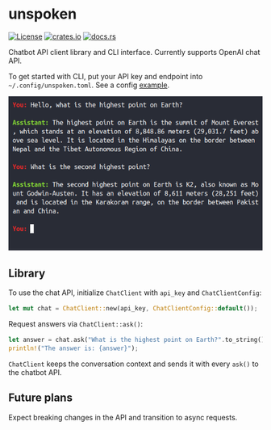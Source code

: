 # unspoken

[![License](https://img.shields.io/badge/License-MIT-blue.svg)](https://github.com/dmitry-markin/unspoken/blob/master/LICENSE) [![crates.io](https://img.shields.io/crates/v/unspoken.svg)](https://crates.io/crates/unspoken) [![docs.rs](https://img.shields.io/docsrs/unspoken.svg)](https://docs.rs/unspoken/latest/unspoken/)

Chatbot API client library and CLI interface. Currently supports OpenAI chat API.

To get started with CLI, put your API key and endpoint into `~/.config/unspoken.toml`. See a config [example](https://github.com/dmitry-markin/unspoken/blob/master/config/unspoken.toml).

![Screenshot](doc/screenshot.png)


## Library

To use the chat API, initialize `ChatClient` with `api_key` and `ChatClientConfig`:

```rust
let mut chat = ChatClient::new(api_key, ChatClientConfig::default());
```

Request answers via `ChatClient::ask()`:

```rust
let answer = chat.ask("What is the highest point on Earth?".to_string())?;
println!("The answer is: {answer}");
```

`ChatClient` keeps the conversation context and sends it with every `ask()` to the chatbot API.


## Future plans

Expect breaking changes in the API and transition to async requests.
